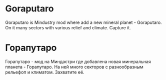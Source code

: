 # Goraputaro
Goraputaro is Mindustry mod where add a new mineral planet - Goraputaro. On it many sectors with various relief and climate. Capture it.
# Горапутаро
Горапутаро - мод на Миндастри где добавлена новая минеральная планета - Горапутаро. На ней много секторов с разнообразным рельефоп и климатом. Захватите её.
